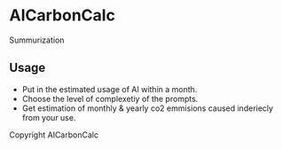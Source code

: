 # AICarbonCalc

Summurization

## Usage

* Put in the estimated usage of AI within a month. 
* Choose the level of complexetiy of the prompts. 
* Get estimation of monthly & yearly co2 emmisions caused inderiecly from your use. 



Copyright AICarbonCalc
